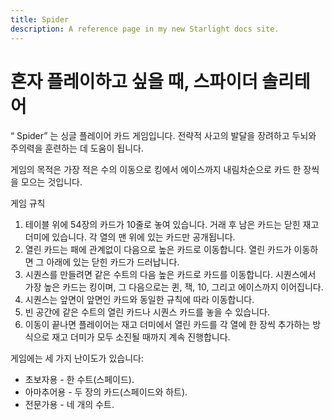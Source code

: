 ```yaml
---
title: Spider
description: A reference page in my new Starlight docs site.
---
```


# 혼자 플레이하고 싶을 때, 스파이더 솔리테어

“ Spider” 는 싱글 플레이어 카드 게임입니다. 전략적 사고의 발달을 장려하고 두뇌와 주의력을 훈련하는 데 도움이 됩니다.

게임의 목적은 가장 적은 수의 이동으로 킹에서 에이스까지 내림차순으로 카드 한 장씩을 모으는 것입니다.

게임 규칙
1. 테이블 위에 54장의 카드가 10줄로 놓여 있습니다. 거래 후 남은 카드는 닫힌 재고 더미에 있습니다. 각 열의 맨 위에 있는 카드만 공개됩니다.
2. 열린 카드는 패에 관계없이 다음으로 높은 카드로 이동합니다. 열린 카드가 이동하면 그 아래에 있는 닫힌 카드가 드러납니다.
3. 시퀀스를 만들려면 같은 수트의 다음 높은 카드로 카드를 이동합니다. 시퀀스에서 가장 높은 카드는 킹이며, 그 다음으로는 퀸, 잭, 10, 그리고 에이스까지 이어집니다.
4. 시퀀스는 앞면이 앞면인 카드와 동일한 규칙에 따라 이동합니다.
5. 빈 공간에 같은 수트의 열린 카드나 시퀀스 카드를 놓을 수 있습니다.
6. 이동이 끝나면 플레이어는 재고 더미에서 열린 카드를 각 열에 한 장씩 추가하는 방식으로 재고 더미가 모두 소진될 때까지 계속 진행합니다.
 
게임에는 세 가지 난이도가 있습니다:

- 초보자용 - 한 수트(스페이드).
- 아마추어용 - 두 장의 카드(스페이드와 하트).
- 전문가용 - 네 개의 수트.